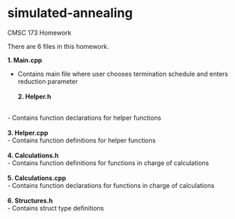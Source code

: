 # simulated-annealing
CMSC 173 Homework

There are 6 files in this homework.

<b>1. Main.cpp</b> 
</br>
- Contains main file where user chooses termination schedule and enters reduction parameter
</br></br>
<b>2. Helper.h</b> 
</br>
- Contains function declarations for helper functions
</br></br>
<b>3. Helper.cpp</b> 
</br>
- Contains function definitions for helper functions
</br></br>
<b>4. Calculations.h</b> 
</br>
- Contains function definitions for functions in charge of calculations
</br></br>
<b>5. Calculations.cpp</b> 
</br>
- Contains function declarations for functions in charge of calculations
</br></br>
<b>6. Structures.h</b> 
</br>
- Contains struct type definitions

